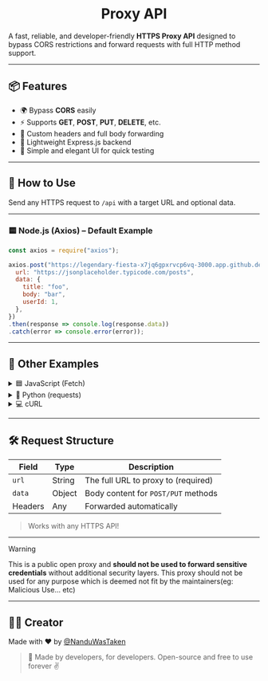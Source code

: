 <h1 align="center">Proxy API</h1>

A fast, reliable, and developer-friendly **HTTPS Proxy API** designed to bypass CORS restrictions and forward requests with full HTTP method support.


---

## 📦 Features

- 🌍 Bypass **CORS** easily  
- ⚡ Supports **GET**, **POST**, **PUT**, **DELETE**, etc.  
- 🔐 Custom headers and full body forwarding  
- 🚀 Lightweight Express.js backend  
- 🧩 Simple and elegant UI for quick testing  

---

## 📖 How to Use

Send any HTTPS request to `/api` with a target URL and optional data.

---

### 🟨 Node.js (Axios) – Default Example

```js
const axios = require("axios");

axios.post("https://legendary-fiesta-x7jq6gpxrvcp6vq-3000.app.github.dev/api", {
  url: "https://jsonplaceholder.typicode.com/posts",
  data: {
    title: "foo",
    body: "bar",
    userId: 1,
  },
})
.then(response => console.log(response.data))
.catch(error => console.error(error));
```

---

## 📂 Other Examples

<details>
  <summary>🟦 JavaScript (Fetch)</summary>

```js
fetch("https://legendary-fiesta-x7jq6gpxrvcp6vq-3000.app.github.dev/api", {
  method: "POST",
  headers: { "Content-Type": "application/json" },
  body: JSON.stringify({
    url: "https://jsonplaceholder.typicode.com/posts",
    data: {
      title: "foo",
      body: "bar",
      userId: 1,
    },
  }),
})
  .then((res) => res.json())
  .then(console.log);
```

</details>

<details>
  <summary>🐍 Python (requests)</summary>

```python
import requests

res = requests.post(
    "https://legendary-fiesta-x7jq6gpxrvcp6vq-3000.app.github.dev/api",
    json={
        "url": "https://jsonplaceholder.typicode.com/posts",
        "data": {
            "title": "foo",
            "body": "bar",
            "userId": 1
        }
    }
)

print(res.json())
```

</details>

<details>
  <summary>💻 cURL</summary>

```bash
curl -X POST 'https://legendary-fiesta-x7jq6gpxrvcp6vq-3000.app.github.dev/api' \
  -H "Content-Type: application/json" \
  -d '{
    "url": "https://jsonplaceholder.typicode.com/posts",
    "data": {
      "title": "foo",
      "body": "bar",
      "userId": 1
    }
  }'
```

</details>

---

## 🛠 Request Structure

| Field      | Type   | Description                         |
|------------|--------|-------------------------------------|
| `url`      | String | The full URL to proxy to (required) |
| `data`     | Object | Body content for `POST/PUT` methods |
| Headers    | Any    | Forwarded automatically             |

> Works with any HTTPS API!

---
> [!WARNING]
> This is a public open proxy and **should not be used to forward sensitive credentials** without additional security layers.
> This proxy should not be used for any purpose which is deemed not fit by the maintainers(eg: Malicious Use... etc)

---

## 👨‍💻 Creator

Made with ❤️ by [@NanduWasTaken](https://github.com/NanduWasTaken)  

> 🔧 Made by developers, for developers.
> Open-source and free to use forever ✌️

